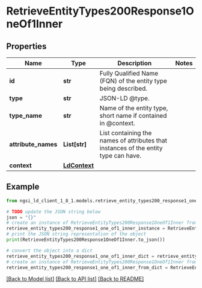 # RetrieveEntityTypes200Response1OneOf1Inner


## Properties

Name | Type | Description | Notes
------------ | ------------- | ------------- | -------------
**id** | **str** | Fully Qualified Name (FQN) of the entity type being described.  | 
**type** | **str** | JSON-LD @type.  | 
**type_name** | **str** | Name of the entity type, short name if contained in @context.  | 
**attribute_names** | **List[str]** | List containing the names of attributes that instances of the entity type can have.  | 
**context** | [**LdContext**](LdContext.md) |  | 

## Example

```python
from ngsi_ld_client_1_8_1.models.retrieve_entity_types200_response1_one_of1_inner import RetrieveEntityTypes200Response1OneOf1Inner

# TODO update the JSON string below
json = "{}"
# create an instance of RetrieveEntityTypes200Response1OneOf1Inner from a JSON string
retrieve_entity_types200_response1_one_of1_inner_instance = RetrieveEntityTypes200Response1OneOf1Inner.from_json(json)
# print the JSON string representation of the object
print(RetrieveEntityTypes200Response1OneOf1Inner.to_json())

# convert the object into a dict
retrieve_entity_types200_response1_one_of1_inner_dict = retrieve_entity_types200_response1_one_of1_inner_instance.to_dict()
# create an instance of RetrieveEntityTypes200Response1OneOf1Inner from a dict
retrieve_entity_types200_response1_one_of1_inner_from_dict = RetrieveEntityTypes200Response1OneOf1Inner.from_dict(retrieve_entity_types200_response1_one_of1_inner_dict)
```
[[Back to Model list]](../README.md#documentation-for-models) [[Back to API list]](../README.md#documentation-for-api-endpoints) [[Back to README]](../README.md)


